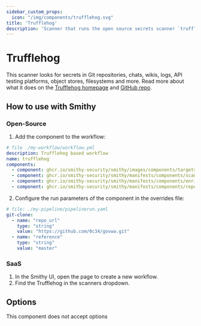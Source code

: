 ```yaml
---
sidebar_custom_props:
  icon: "/img/components/trufflehog.svg"
title: 'Trufflehog'
description: 'Scanner that runs the open source secrets scanner `trufflehog`.'
---
```


# Trufflehog

This scanner looks for secrets in Git repositories, chats, wikis, logs, API
testing platforms, object stores, filesystems and more.
Read more about what it does on
the [Trufflehog homepage](https://trufflesecurity.com/trufflehog)
and [GitHub repo](https://github.com/trufflesecurity/trufflehog).

## How to use with Smithy

### Open-Source

1. Add the component to the workflow:

```yaml
# file ./my-workflow/workflow.yml
description: Trufflehog based workflow
name: trufflehog
components:
  - component: ghcr.io/smithy-security/smithy/images/components/targets/git-clone:v1.3.4
  - component: ghcr.io/smithy-security/smithy/manifests/components/scanners/trufflehog:v1.1.2
  - component: ghcr.io/smithy-security/smithy/manifests/components/enrichers/custom-annotation:v0.1.2
  - component: ghcr.io/smithy-security/smithy/manifests/components/reporters/json-logger:v1.0.2

```

2. Configure the run parameters of the component in the overrides file:

```yaml
# file: ./my-pipeline/pipelinerun.yaml
git-clone:
  - name: "repo_url"
    type: "string"
    value: "https://github.com/0c34/govwa.git"
  - name: "reference"
    type: "string"
    value: "master"

```

### SaaS

1. In the Smithy UI, open the page to create a new workflow.
2. Find the Trufflehog in the scanners dropdown.

## Options

This component does not accept options
